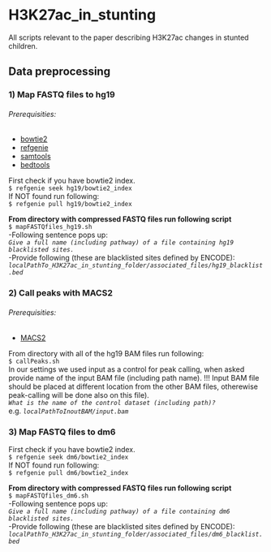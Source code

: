 # H3K27ac_in_stunting
All scripts relevant to the paper describing H3K27ac changes in stunted children.

## Data preprocessing
### 1) Map FASTQ files to hg19
###### Prerequisities:
+ [bowtie2](http://bowtie-bio.sourceforge.net/bowtie2/index.shtml)
+ [refgenie](http://refgenie.databio.org/en/latest/)
+ [samtools](http://www.htslib.org/)
+ [bedtools](https://bedtools.readthedocs.io/en/latest/index.html)

First check if you have bowtie2 index.\
`$ refgenie seek hg19/bowtie2_index`\
If NOT found run following: \
`$ refgenie pull hg19/bowtie2_index` 

**From directory with compressed FASTQ files run following script**\
`$ mapFASTQfiles_hg19.sh `\
-Following sentence pops up:\
*`Give a full name (including pathway) of a file containing hg19 blacklisted sites.`*\
-Provide following (these are blacklisted sites defined by ENCODE):\
*`localPathTo_H3K27ac_in_stunting_folder/associated_files/hg19_blacklist.bed`*

### 2) Call peaks with MACS2
###### Prerequisities:
+ [MACS2](https://anaconda.org/bioconda/macs2)

From directory with all of the hg19 BAM files run following:\
`$ callPeaks.sh`\
In our settings we used input as a control for peak calling, when asked provide name of the input BAM file (including path name). !!! Input BAM file should be placed at different location from the other BAM files, otherewise peak-calling will be done also on this file).\
*`What is the name of the control dataset (including path)?`*\
e.g. *`localPathToInoutBAM/input.bam`*


### 3) Map FASTQ files to dm6
First check if you have bowtie2 index.\
`$ refgenie seek dm6/bowtie2_index`\
If NOT found run following: \
`$ refgenie pull dm6/bowtie2_index` 

**From directory with compressed FASTQ files run following script**\
`$ mapFASTQfiles_dm6.sh `\
-Following sentence pops up:\
*`Give a full name (including pathway) of a file containing dm6 blacklisted sites.`*\
-Provide following (these are blacklisted sites defined by ENCODE):\
*`localPathTo_H3K27ac_in_stunting_folder/associated_files/dm6_blacklist.bed`*
